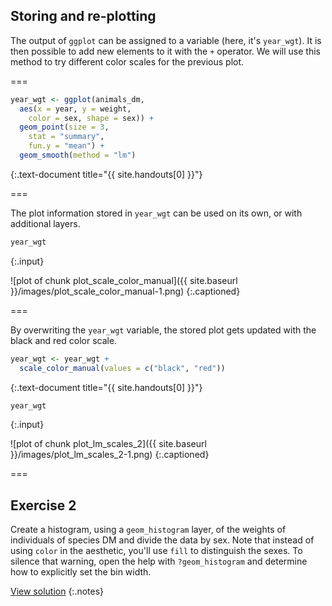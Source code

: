 ---
---

## Storing and re-plotting

The output of `ggplot` can be assigned to a variable (here, it's `year_wgt`). It is then possible to add new elements to it with the `+` operator. We will use this method to try different color scales for the previous plot.

===


~~~r
year_wgt <- ggplot(animals_dm,
  aes(x = year, y = weight,
    color = sex, shape = sex)) + 
  geom_point(size = 3,
    stat = "summary",
    fun.y = "mean") +
  geom_smooth(method = "lm")
~~~
{:.text-document title="{{ site.handouts[0] }}"}

===

The plot information stored in `year_wgt` can be used on its own, or with additional layers.


~~~r
year_wgt
~~~
{:.input}

![plot of chunk plot_scale_color_manual]({{ site.baseurl }}/images/plot_scale_color_manual-1.png)
{:.captioned}

===

By overwriting the `year_wgt` variable, the stored plot gets updated with the black and red color scale.


~~~r
year_wgt <- year_wgt +
  scale_color_manual(values = c("black", "red"))
~~~
{:.text-document title="{{ site.handouts[0] }}"}

~~~r
year_wgt
~~~
{:.input}

![plot of chunk plot_lm_scales_2]({{ site.baseurl }}/images/plot_lm_scales_2-1.png)
{:.captioned}

===

## Exercise 2

Create a histogram, using a `geom_histogram` layer, of the weights of individuals of species DM and divide the data by sex. Note that instead of using `color` in the aesthetic, you'll use `fill` to distinguish the sexes. To silence that warning, open the help with `?geom_histogram` and determine how to explicitly set the bin width.

[View solution](#solution-2)
{:.notes}
